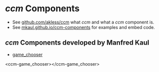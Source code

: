 # _ccm_ Components

* See [github.com/akless/ccm](https://github.com/akless/ccm) what _ccm_ and what a _ccm_ component is.
* See [mkaul.github.io/ccm-components](https://mkaul.github.io/ccm-components) for examples and embed code.

## _ccm_ Components developed by Manfred Kaul

* [game_chooser](https://mkaul.github.io/ccm-components/game_chooser/ccm.game_chooser.js)

<script src="https://mkaul.github.io/ccm-components/game_chooser/ccm.game_chooser.min.js"></script>
<ccm-game_chooser></ccm-game_chooser>